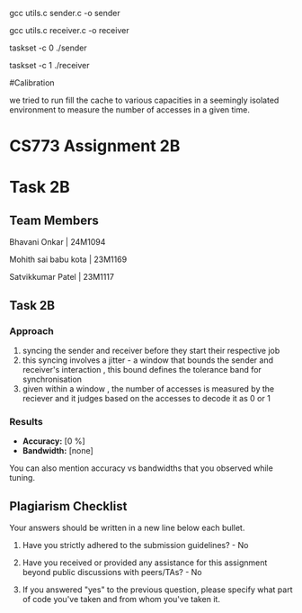  
gcc utils.c sender.c -o sender

gcc utils.c receiver.c -o receiver 

taskset -c 0 ./sender

taskset -c 1 ./receiver

#Calibration

we tried to run fill the cache to various capacities in a seemingly isolated environment to measure the number of accesses in a given time.

# CS773 Assignment 2B

# Task 2B

## Team Members
Bhavani Onkar | 24M1094

Mohith sai babu kota | 23M1169

Satvikkumar Patel | 23M1117

## Task 2B
### Approach

1. syncing the sender and receiver before they start their respective job
2. this syncing involves a jitter - a window that bounds the sender and receiver's interaction , this bound defines the tolerance band for synchronisation
3. given within a window , the number of accesses is measured by the reciever and it judges based on the accesses to decode it as 0 or 1 



### Results
- **Accuracy:** [0 %]
- **Bandwidth:** [none]

You can also mention accuracy vs bandwidths that you observed while tuning.


## Plagiarism Checklist
Your answers should be written in a new line below each bullet.

1. Have you strictly adhered to the submission guidelines? - No

2. Have you received or provided any assistance for this assignment beyond public discussions with peers/TAs? - No

3. If you answered "yes" to the previous question, please specify what part of code you've taken and from whom you've taken it.

